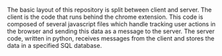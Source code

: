The basic layout of this repository is split between client and server. The client is the code that runs behind the chrome extension. This code is composed of several javascript files which handle tracking user actions in the browser and sending this data as a message to the server. The server code, written in python, receives messages from the client and stores the data in a specified SQL database. 
